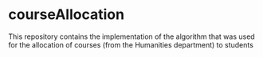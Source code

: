 # courseAllocation
This repository contains the implementation of the algorithm that was used for the allocation of courses (from the Humanities department) to students
